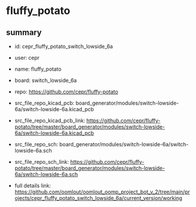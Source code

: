 # fluffy_potato
 
## summary 
* id: cepr_fluffy_potato_switch_lowside_6a
* user: cepr
* name: fluffy_potato
* board: switch_lowside_6a
* repo: https://github.com/cepr/fluffy-potato
* src_file_repo_kicad_pcb: board_generator/modules/switch-lowside-6a/switch-lowside-6a.kicad_pcb
* src_file_repo_kicad_pcb_link: https://github.com/cepr/fluffy-potato/tree/master/board_generator/modules/switch-lowside-6a/switch-lowside-6a.kicad_pcb


* src_file_repo_sch: board_generator/modules/switch-lowside-6a/switch-lowside-6a.sch
* src_file_repo_sch_link: https://github.com/cepr/fluffy-potato/tree/master/board_generator/modules/switch-lowside-6a/switch-lowside-6a.sch
* full details link: https://github.com/oomlout/oomlout_oomp_project_bot_v_2/tree/main/projects/cepr_fluffy_potato_switch_lowside_6a/current_version/working  







